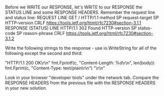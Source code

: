 Before we WRITE our RESPONSE, let's WRITE to our RESPONSE the STATUS LINE and some RESPONSE HEADERS. Remember the request line and status line:
REQUEST LINE GET / HTTP/1.1 method SP request-target SP HTTP-version CRLF https://tools.ietf.org/html/rfc7230#section-3.1.1
RESPONSE (STATUS) LINE HTTP/1.1 302 Found HTTP-version SP status-code SP reason-phrase CRLF https://tools.ietf.org/html/rfc7230#section-3.1.2

Write the following strings to the response - use io.WriteString for all of the following except the second and third:

"HTTP/1.1 200 OK\r\n"
fmt.Fprintf(c, "Content-Length: %d\r\n", len(body))
fmt.Fprint(c, "Content-Type: text/plain\r\n")
"\r\n"

Look in your browser "developer tools" under the network tab. Compare the RESPONSE HEADERS from the previous file with the RESPONSE HEADERS in your new solution.